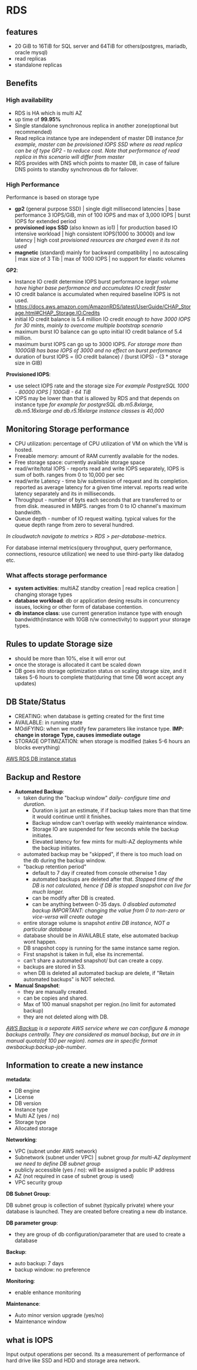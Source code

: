 # RDS

## features

- 20 GiB to 16TiB for SQL server and 64TiB for others(postgres, mariadb, oracle mysql)
- read replicas
- standalone replicas

## Benefits

### High availability

- RDS is HA which is multi AZ
- up time of **99.95%**
- Single standalone synchronous replica in another zone(optional but recommended)
- Read replica instance type are independent of master DB instance *for example, master can be provisioned IOPS SSD where as read replica can be of type GP2 - to reduce cost. Note that performance of read replica in this scenario will differ from master*
- RDS provides with DNS which points to master DB, in case of failure DNS points to standby synchronous db for failover.

### High Performance

Performance is based on storage type

- **gp2** (general purpose SSD) | single digit millisecond latencies | base performance 3 IOPS/GiB, min of 100 IOPS and max of 3,000 IOPS | burst IOPS for extended period
- **provisioned iops SSD** (also known as io1) | for production based IO intensive workload | high consistent IOPS(1000 to 30000) and low latency | high cost *provisioned resources are charged even it its not used*
- **magnetic** (standard) mainly for backward compatibility | no autoscaling | max size of 3 Tib | max of 1000 IOPS | no support for elastic volumes

**GP2**:

- Instance IO credit determine IOPS burst performance *larger volume have higher base performance and accumulates IO credit faster*
- IO credit balance is accumulated when required baseline IOPS is not used.
- https://docs.aws.amazon.com/AmazonRDS/latest/UserGuide/CHAP_Storage.html#CHAP_Storage.IO.Credits
- initial IO credit balance is 5.4 million IO credit *enough to have 3000 IOPS for 30 mints, mainly to overcome multiple bootstrap scenario*
- maximum burst IO balance can go upto initial IO credit balance of 5.4 million.
- maximum burst IOPS can go up to 3000 IOPS. *For storage more than 1000GIB has base IOPS of 3000 and no effect on burst performance*
- duration of burst IOPS = (IO credit balance) / (burst IOPS) - (3 * storage size in GIB)

**Provisioned IOPS**:

- use select IOPS rate and the storage size *For example PostgreSQL 1000 - 80000 IOPS | 100GiB - 64 TiB*
- IOPS may be lower than that is allowed by RDS and that depends on instance type *for example for postgreSQL db.m5.8xlarge, db.m5.16xlarge and db.r5.16xlarge instance classes is 40,000*

## Monitoring Storage performance

- CPU utilization: percentage of CPU utilization of VM on which the VM is hosted.
- Freeable memory: amount of RAM currently available for the nodes.
- Free storage space: currently available storage space
- read/write/total IOPS - reports read and write IOPS separately, IOPS is sum of both. ranges from 0 to 10,000 per sec
- read/write Latency - time b/w submission of request and its completion. reported as average latency for a given time interval. reports read write latency separately and its in milliseconds.
- Throughput - number of byts each seconds that are transferred to or from disk. measured in MBPS. ranges from 0 to IO channel's maximum bandwidth.
- Queue depth - number of IO request waiting. typical values for the queue depth range from zero to several hundred.

*In cloudwatch navigate to metrics > RDS > per-database-metrics*.

For database internal metrics(query throughput, query performance, connections, resource utilization) we need to use third-party like datadog etc.

### What affects storage performance

- **system activities**: multiAZ standby creation | read replica creation | changing storage types
- **database workload**: db or application desing results in concurrency issues, locking or other form of database contention.
- **db instance class**: use current generation instance type with enough bandwidth(instance with 10GB n/w connectivity) to support your storage types.

## Rules to update Storage size

- should be more than 10%, else it will error out
- once the storage is allocated it cant be scaled down
- DB goes into storage optimization status on scaling storage size, and it takes 5-6 hours to complete that(during that time DB wont accept any updates)

## DB State/Status

- CREATING: when database is getting created for the first time
- AVAILABLE: in running state
- MOdiFYING: when we modify few parameters like instance type. **IMP: change in storage Type, causes immediate outage**
- STORAGE OPTIMIZATION: when storage is modified (takes 5-6 hours an blocks everything)

[AWS RDS DB instance status](https://docs.aws.amazon.com/AmazonRDS/latest/UserGuide/accessing-monitoring.html)

## Backup and Restore

- **Automated Backup**:
  - taken during the "backup window" *daily- configure time and duration*.
    - Duration is just an estimate, if if backup takes more than that time it would continue until it finishes.
    - Backup window can't overlap with weekly maintenance window.
    - Storage IO are suspended for few seconds while the backup initiates.
    - Elevated latency for few mints for multi-AZ deployments while the backup initiates.
  - automated backup may be "skipped", if there is too much load on the db during the backup window.
  - "backup retention period"
    - default to 7 day if created from console otherwise 1 day
    - automated backups are deleted after that. *Stopped time of the DB is not calculated, hence if DB is stopped snapshot can live for much longer.*
    - can be modify after DB is created.
    - can be anything between 0-35 days. *0 disabled automated backup* *IMPORTANT: changing the value from 0 to non-zero or vice-versa will create outage*
  - entire storage volume is snapshot *entire DB instance, NOT a particular database*
  - database should be in AVAILABLE state, else automated backup wont happen.
  - DB snapshot copy is running for the same instance same region.
  - First snapshot is taken in full, else its incremental.
  - can't share a automated snapshot/ but can create a copy.
  - backups are stored in S3.
  - when DB is deleted all automated backup are delete, if "Retain automated backups" is NOT selected.
- **Manual Snapshot**:
  - they are manually created.
  - can be copies and shared.
  - Max of 100 manual snapshot per region.(no limit for automated backup)
  - they are not deleted along with DB.

*[AWS Backup](https://docs.aws.amazon.com/aws-backup/latest/devguide) is a separate AWS service where we can configure & manage backups centrally. They are considered as manual backup, but are in in manual quota(of 100 per region). names are in specific format awsbackup:backup-job-number*.

## Information to create a new instance

**metadata**:

- DB engine
- License
- DB version
- Instance type
- Multi AZ (yes / no)
- Storage type
- Allocated storage

**Networking**:

- VPC (subnet under AWS network)
- Subnetwork (subnet under VPC) | subnet group *for multi-AZ deployment we need to define DB subnet group*
- publicly accessible (yes / no): will be assigned a public IP address
- AZ (not required in case of subnet group is used)
- VPC security group

**DB Subnet Group**:

DB subnet group is collection of subnet (typically private) where your database is launched. They are created before creating a new db instance.

**DB parameter group**:

- they are group of db configuration/parameter that are used to create a database

**Backup**:

- auto backup: 7 days
- backup window: no preference

**Monitoring**:

- enable enhance monitoring

**Maintenance**:

- Auto minor version upgrade (yes/no)
- Maintenance window

## what is IOPS

Input output operations per second. Its a measurement of performance of hard drive like SSD and HDD and storage area network.
